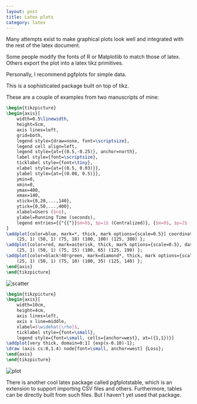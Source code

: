 ```yaml
---
layout: post
title: Latex plots
category: latex
---
```


Many attempts exist to make graphical plots look well and integrated with the rest of the latex document.

Some people modify the fonts of R or Matplotlib to match those of latex. Others export the plot into a latex tikz primitives.

Personally, I recommend pgfplots for simple data.

This is a sophisticated package built on top of tikz.

These are a couple of examples from two manuscripts of mine:

```LaTeX
\begin{tikzpicture}
\begin{axis}[
    width=0.5\linewidth,
    height=5cm,
    axis lines=left,
    grid=both,
    legend style={draw=none, font=\scriptsize},
    legend cell align=left,
    legend style={at={(0.5,-0.25)}, anchor=north},
    label style={font=\scriptsize},
    ticklabel style={font=\tiny},
    xlabel style={at={(0.5, 0.03)}},
    ylabel style={at={(0.08, 0.5)}},
    ymin=0,
    xmin=0,
    ymax=400,
    xmax=140,
    xtick={0,20,...,140},
    ytick={0,50,...,400},
    xlabel=Users ($n$),
    ylabel=Running Time (seconds),
    legend entries={{"{{"}}$m=8$, $p=1$ (Centralized)}, {$m=8$, $p=2$ (Distributed)}, {$m=8$, $p=4$ (Distributed){{"}}"}},
]
\addplot[color=blue, mark=*, thick, mark options={scale=0.5}] coordinates {
    (25, 1) (50, 1) (75, 18) (100, 100) (125, 380) };
\addplot[color=red, mark=asterisk, thick, mark options={scale=0.5}, dashdotted] coordinates {
    (25, 1) (50, 1) (75, 15) (100, 65) (125, 190) };
\addplot[color=black!40!green, mark=diamond*, thick, mark options={scale=0.5}, dashed] coordinates {
    (25, 1) (50, 1) (75, 10) (100, 35) (125, 140) };
\end{axis}
\end{tikzpicture}
```

![scatter](/img/2017-01-25/pgfplots-scatter.png)

```LaTeX
\begin{tikzpicture}
\begin{axis}[
    width=10cm,
    height=4cm,
    axis lines=left,
    axis x line=middle,
    xlabel=$\widehat{\rho}$,
    ticklabel style={font=\small},
    legend style={font=\small, cells={anchor=west}, at=({1,1})}]
\addplot[very thick, domain=0:1] {exp(x-0.10)-1};
\draw (axis cs:0,1.4) node[font=\small, anchor=west] {Loss};
\end{axis}
\end{tikzpicture}
```

![plot](/img/2017-01-25/pgfplots-plot.png)

There is another cool latex package called pgfplotstable, which is an extension to support importing CSV files and others. Furthermore, tables can be directly built from such files. But I haven't yet used that package.
